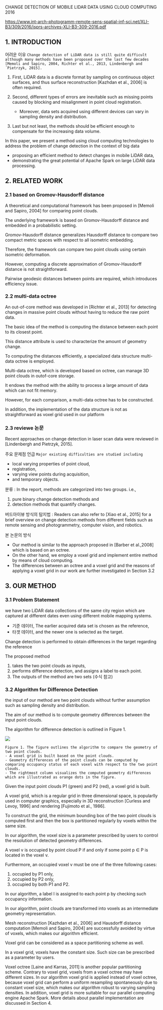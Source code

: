 CHANGE DETECTION OF MOBILE LIDAR DATA USING CLOUD COMPUTING  2016

https://www.int-arch-photogramm-remote-sens-spatial-inf-sci.net/XLI-B3/309/2016/isprs-archives-XLI-B3-309-2016.pdf


## 1. INTRODUCTION

어려운 이유 `Change detection of LiDAR data is still quite difficult although many methods have been proposed over the last few decades [Memoli and Sapiro, 2004, Richter et al., 2013, Lindenbergh and ´Pietrzyk, 2015]. `

1. First, LiDAR data is a discrete format by sampling on continuous object surfaces, and thus surface reconstruction
[Kazhdan et al., 2006] is often required. 

2. Second, different types of errors are inevitable such as missing points caused by blocking and misalignment in point cloud registration. 
    - Moreover, data sets acquired using different devices can vary in sampling density and distribution. 

3. Last but not least, the methods should be efficient enough to compensate for the increasing data volume.


In this paper, we present a method using cloud computing technologies to address the problem of change detection in the context of big data
- proposing an efficient method to detect changes in mobile LiDAR data,
- demonstrating the great potential of Apache Spark on large LiDAR data processing.


## 2. RELATED WORK

### 2.1 based on Gromov-Hausdorff distance

A theoretical and computational framework has been proposed in [Memoli and Sapiro, 2004] for comparing point clouds. 

The underlying framework is based on Gromov-Hausdorff distance and embedded in a probabilistic setting. 

Gromov-Hausdorff distance generalizes Hausdorff distance to compare two compact metric spaces with respect to all isometric embedding. 

Therefore, the framework can compare two point clouds using certain isometric deformation. 

However, computing a discrete approximation of Gromov-Hausdorff distance is not straightforward. 

Pairwise geodesic distances between points are required, which introduces efficiency issue.

### 2.2 multi-data octree

An out-of-core method was developed in [Richter et al., 2013] for detecting changes in massive point clouds without having to reduce the raw point data. 

The basic idea of the method is computing the distance between each point to its closest point. 

This distance attribute is used to characterize the amount of geometry change. 

To computing the distances efficiently, a specialized data structure multi-data octree is employed. 

Multi-data octree, which is developed based on octree, can manage 3D point clouds in outof-core storage. 

It endows the method with the ability to process a large amount of data which can not fit memory. 

However, for each comparison, a multi-data octree has to be constructed. 

In addition, the implementation of the data structure is not as straightforward as voxel grid used in our platform

### 2.3 reviewe 논문 

Recent approaches on change detection in laser scan data were reviewed in [Lindenbergh and Pietrzyk, 2015]. 

주요 문제점 언급 `Major existing difficulties are studied including `
- local varying properties of point cloud, 
- registration, 
- varying view points during acquisition, 
- and temporary objects. 

분류 : In the report, methods are categorized into two groups. i.e., 
1. pure binary change detection methods and 
2. detection methods that quantify changes. 


버드아이뷰 방식의 탐지법 : Readers can also refer to [Xiao et al., 2015] for a brief overview on change detection methods from different fields such as remote sensing and photogrammetry, computer vision, and robotics.

본 논문의 방식 
- Our method is similar to the approach proposed in [Barber et al.,2008] which is based on an octree. 
- On the other hand, we employ a voxel grid and implement entire method by means of cloud computing. 
- The differences between an octree and a voxel grid and the reasons of applying a voxel grid in our work are further
investigated in Section 3.2




## 3. OUR METHOD


### 3.1 Problem Statement

we have two LiDAR data collections of the same city region which are captured at different dates even using different mobile mapping systems. 
- 기준 데이터, The earlier acquired data set is chosen as the reference,
- 타겟 데이터, and the newer one is selected as the target. 

Change detection is performed to obtain differences in the target regarding the reference


The proposed method 
1. takes the two point clouds as inputs, 
2. performs difference detection, and assigns a label to each point. 
3. The outputs of the method are two sets (수식 참고)

### 3.2 Algorithm for Difference Detection

the input of our method are two point clouds without further assumption such as sampling density and distribution. 

The aim of our method is to compute geometry differences between the input point clouds.

The algorithm for difference detection is outlined in Figure 1.

![](https://i.imgur.com/p2c0RK2.png)
```
Figure 1. The figure outlines the algorithm to compare the geometry of two point clouds. 
- A voxel grid is built based on the point clouds.
- Geometry differences of the point clouds can be computed by comparing occupancy status of each voxel with respect to the two point clouds. 
- The rightmost column visualizes the computed geometry differences which are illustrated as orange dots in the figure.
```

Given the input point clouds P1 (green) and P2 (red), a voxel grid is built. 

A voxel grid, which is a regular grid in three dimensional space, is popularlly used in computer graphics, especially
in 3D reconstruction [Curless and Levoy, 1996] and rendering [Fujimoto et al., 1986]. 

To construct the grid, the minimum bounding box of the two point clouds is computed first and then the box is partitioned regularly by voxels within the same size. 

In our algorithm, the voxel size is a parameter prescribed by users to control the resolution of detected geometry differences. 

A voxel v is occupied by point cloud P if and only if some point p ∈ P is located in the voxel v. 

Furthermore, an occupied voxel v must be one of the three following cases:
1. occupied by P1 only,
2. occupied by P2 only,
3. occupied by both P1 and P2.


In our algorithm, a label l is assigned to each point p by checking such occupancy information.

In our algorithm, point clouds are transformed into voxels as an intermediate geometry representation. 

Mesh reconstruction [Kazhdan et al., 2006] and Hausdorff distance computation [Memoli and Sapiro, 2004] are successfully avoided by virtue of voxels, which makes our algorithm efficient. 

Voxel grid can be considered as a space partitioning scheme as well. 

In a voxel grid, voxels have the constant size. Such size can be prescribed as a parameter by users. 

Voxel octree [Laine and Karras, 2011] is another
popular partitioning scheme. Contrary to voxel grid, voxels
from a voxel octree may have different sizes. In our algorithm
voxel grid is applied instead of voxel octree, because voxel grid
can perform a uniform resampling spontaneously due to constant
voxel size, which makes our algorithm robust to varying sampling
densities. In addition, voxel grid is more suitable for our parallel
computing engine Apache Spark. More details about parallel
implementation are discussed in Section 4.




